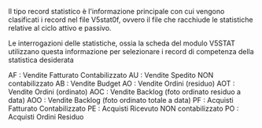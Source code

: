 Il tipo record statistico è l'informazione principale con cui vengono clasificati i record nel file V5stat0f, ovvero il file che racchiude le statistiche relative al ciclo attivo e passivo.

Le interrogazioni delle statistiche, ossia la scheda del modulo V5STAT utilizzano questa informazione per selezionare i record di competenza della statistica desiderata

AF :  Vendite Fatturato Contabilizzato
AU :  Vendite Spedito NON contabilizzato
AB :  Vendite Budget
AO :  Vendite Ordini (residuo)
AOT :  Vendite Ordini (ordinato)
AOC :  Vendite Backlog (foto ordinato residuo a data)
AOO :  Vendite Backlog (foto ordinato totale a data)
PF :  Acquisti Fatturato Contabilizzato
PE :  Acquisti Ricevuto NON contabilizzato
PO :  Acquisti Ordini Residuo
